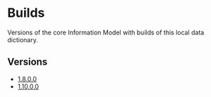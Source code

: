 # Builds

Versions of the core Information Model with builds of this local data dictionary.

## Versions
- [1.8.0.0](1.8.0.0)
- [1.10.0.0](1.10.0.0)

